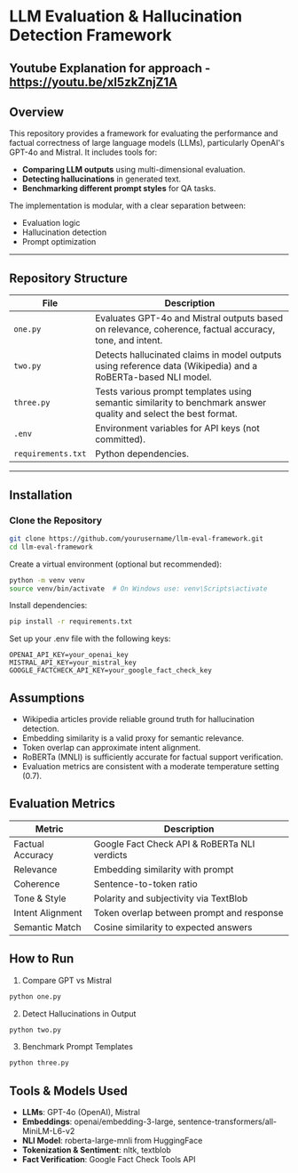 # LLM Evaluation & Hallucination Detection Framework

## Youtube Explanation for approach - https://youtu.be/xl5zkZnjZ1A 

## Overview
This repository provides a framework for evaluating the performance and factual correctness of large language models (LLMs), particularly OpenAI's GPT-4o and Mistral. It includes tools for:

- **Comparing LLM outputs** using multi-dimensional evaluation.
- **Detecting hallucinations** in generated text.
- **Benchmarking different prompt styles** for QA tasks.

The implementation is modular, with a clear separation between:
- Evaluation logic
- Hallucination detection
- Prompt optimization

---

## Repository Structure
| File             | Description                                                                 |
|------------------|-----------------------------------------------------------------------------|
| `one.py`         | Evaluates GPT-4o and Mistral outputs based on relevance, coherence, factual accuracy, tone, and intent. |
| `two.py`         | Detects hallucinated claims in model outputs using reference data (Wikipedia) and a RoBERTa-based NLI model. |
| `three.py`       | Tests various prompt templates using semantic similarity to benchmark answer quality and select the best format. |
| `.env`           | Environment variables for API keys (not committed).                        |
| `requirements.txt` | Python dependencies.                                                     |

---

## Installation

### Clone the Repository
```bash
git clone https://github.com/yourusername/llm-eval-framework.git
cd llm-eval-framework
```

Create a virtual environment (optional but recommended):
```bash
python -m venv venv
source venv/bin/activate  # On Windows use: venv\Scripts\activate
```

Install dependencies:
```bash
pip install -r requirements.txt
```

Set up your .env file with the following keys:
```
OPENAI_API_KEY=your_openai_key
MISTRAL_API_KEY=your_mistral_key
GOOGLE_FACTCHECK_API_KEY=your_google_fact_check_key
```

## Assumptions
- Wikipedia articles provide reliable ground truth for hallucination detection.
- Embedding similarity is a valid proxy for semantic relevance.
- Token overlap can approximate intent alignment.
- RoBERTa (MNLI) is sufficiently accurate for factual support verification.
- Evaluation metrics are consistent with a moderate temperature setting (0.7).

## Evaluation Metrics
| Metric            | Description                                                                 |
|-------------------|-----------------------------------------------------------------------------|
| Factual Accuracy  | Google Fact Check API & RoBERTa NLI verdicts                                |
| Relevance         | Embedding similarity with prompt                                            |
| Coherence         | Sentence-to-token ratio                                                     |
| Tone & Style      | Polarity and subjectivity via TextBlob                                      |
| Intent Alignment  | Token overlap between prompt and response                                   |
| Semantic Match    | Cosine similarity to expected answers                                       |

## How to Run
1. Compare GPT vs Mistral
```bash
python one.py
```

2. Detect Hallucinations in Output
```bash
python two.py
```

3. Benchmark Prompt Templates
```bash
python three.py
```

## Tools & Models Used
- **LLMs**: GPT-4o (OpenAI), Mistral
- **Embeddings**: openai/embedding-3-large, sentence-transformers/all-MiniLM-L6-v2
- **NLI Model**: roberta-large-mnli from HuggingFace
- **Tokenization & Sentiment**: nltk, textblob
- **Fact Verification**: Google Fact Check Tools API

